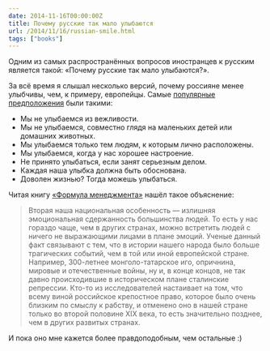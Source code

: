 ```yaml
---
date: 2014-11-16T00:00:00Z
title: Почему русские так мало улыбаются
url: /2014/11/16/russian-smile.html
tags: ["books"]
---
```


Одним из самых распространённых вопросов иностранцев к русским является такой:
«Почему русские так мало улыбаются?».

За всё время я слышал несколько версий, почему россияне менее улыбчивы,
чем, к примеру, европейцы. Самые [популярные предположения](http://www.kp.ru/daily/26243.3/3123356/)
были такими:

- Мы не улыбаемся из вежливости.
- Мы не улыбаемся, совместно глядя на маленьких детей или домашних животных.
- Мы улыбаемся только тем людям, к которым лично расположены.
- Мы улыбаемся, когда у нас хорошее настроение.
- Не принято улыбаться, если занят серьезным делом.
- Каждая наша улыбка должна быть обоснована.
- Доволен жизнью? Тогда можешь улыбаться.

Читая книгу [«Формула менеджмента»](http://www.mann-ivanov-ferber.ru/books/formula_menedzhmenta/)
нашёл такое объяснение:

> Вторая наша национальная особенность — излишняя эмоциональная сдержанность
> большинства людей. То есть у нас гораздо чаще, чем в других странах,
> можно встретить людей с ничего не выражающими лицами в плане эмоций.
> Ученые данный факт связывают с тем, что в истории нашего народа было
> больше трагических событий, чем в той или иной европейской стране.
> Например, 300-летнее монголо-татарское иго, опричнина, мировые и
> отечественные войны, ну и, в конце концов, не так давно происходившие
> в историческом плане сталинские репрессии. Кто-то из исследователей
> настаивает на том, что всему виной российское крепостное право,
> которое было очень близким по смыслу к рабству, и отменено оно в
> нашей стране только во второй половине XIX века, то есть значительно позднее,
> чем в других развитых странах.

И пока оно мне кажется более правдоподобным, чем остальные :)
